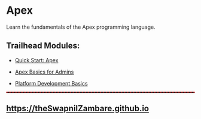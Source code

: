 # Apex
Learn the fundamentals of the Apex programming language.


## Trailhead Modules:

- <a href="https://trailhead.salesforce.com/en/content/learn/projects/quickstart-apex">Quick Start: Apex</a>

- <a href="https://trailhead.salesforce.com/content/learn/modules/apex-basics-for-admins">Apex Basics for Admins</a>

- <a href="https://trailhead.salesforce.com/en/content/learn/modules/platform_dev_basics">Platform Development Basics</a>




<hr style="border-top: 2px dotted red;">

## <a href="https://theswapnilzambare.github.io" target="_blank">https://theSwapnilZambare.github.io</a>
